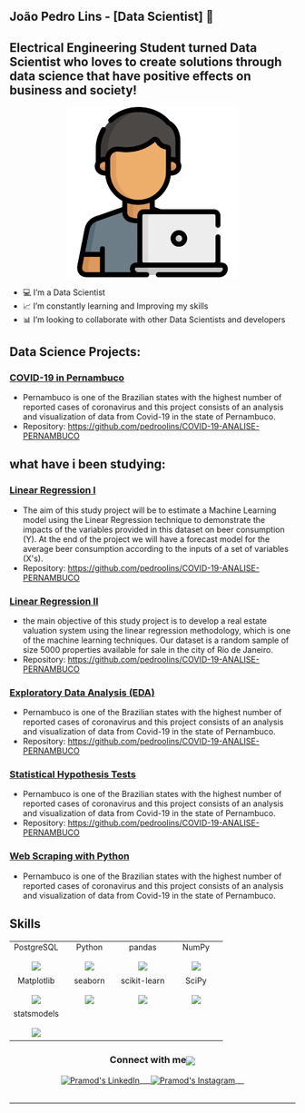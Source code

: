 ## João Pedro Lins - [Data Scientist] 👋

## Electrical Engineering Student turned Data Scientist who loves to create solutions through data science that have positive effects on business and society!

<p align='center'>
    <img height=300px src='https://github.com/pedroolins/pedroolins/blob/main/programador.png?raw=true'<
</p>

- 💻 I’m a Data Scientist
- 📈 I’m constantly learning and Improving my skills
- 📊 I’m looking to collaborate with other Data Scientists and developers 


## Data Science Projects:

### [COVID-19 in Pernambuco](https://github.com/pedroolins/COVID-19-ANALISE-PERNAMBUCO)
  * Pernambuco is one of the Brazilian states with the highest number of reported cases of coronavirus and this project consists of an analysis and visualization of data from Covid-19 in the state of Pernambuco.
  * Repository: https://github.com/pedroolins/COVID-19-ANALISE-PERNAMBUCO

## what have i been studying:

### [Linear Regression I](https://github.com/pedroolins/COVID-19-ANALISE-PERNAMBUCO)
  * The aim of this study project will be to estimate a Machine Learning model using the Linear Regression technique to demonstrate the impacts of the variables provided in this dataset on beer consumption (Y). At the end of the project we will have a forecast model for the average beer consumption according to the inputs of a set of variables (X's).
  * Repository: https://github.com/pedroolins/COVID-19-ANALISE-PERNAMBUCO

### [Linear Regression II](https://github.com/pedroolins/COVID-19-ANALISE-PERNAMBUCO)
  * the main objective of this study project is to develop a real estate valuation system using the linear regression methodology, which is one of the machine learning techniques. Our dataset is a random sample of size 5000 properties available for sale in the city of Rio de Janeiro.
  * Repository: https://github.com/pedroolins/COVID-19-ANALISE-PERNAMBUCO

### [Exploratory Data Analysis (EDA)](https://github.com/pedroolins/COVID-19-ANALISE-PERNAMBUCO)
  * Pernambuco is one of the Brazilian states with the highest number of reported cases of coronavirus and this project consists of an analysis and visualization of data from Covid-19 in the state of Pernambuco.
  * Repository: https://github.com/pedroolins/COVID-19-ANALISE-PERNAMBUCO

### [Statistical Hypothesis Tests](https://github.com/pedroolins/COVID-19-ANALISE-PERNAMBUCO)
  * Pernambuco is one of the Brazilian states with the highest number of reported cases of coronavirus and this project consists of an analysis and visualization of data from Covid-19 in the state of Pernambuco.
  * Repository: https://github.com/pedroolins/COVID-19-ANALISE-PERNAMBUCO

### [Web Scraping with Python](https://github.com/pedroolins/COVID-19-ANALISE-PERNAMBUCO)
  * Pernambuco is one of the Brazilian states with the highest number of reported cases of coronavirus and this project consists of an analysis and visualization of data from Covid-19 in the state of Pernambuco.

## Skills

<table align="center">
  <tbody>
    <tr valign="top">
      <td width="25%" align="center">
        <span>PostgreSQL</span><br><br>
        <img height="64px" src="https://upload.wikimedia.org/wikipedia/commons/thumb/2/29/Postgresql_elephant.svg/1200px-Postgresql_elephant.svg.png">
      </td>
      <td width="25%" align="center">
        <span>Python</span><br><br>
        <img height="64px" src="https://cdn.svgporn.com/logos/python.svg">
      </td>
      <td width="25%" align="center">
        <span>pandas</span><br><br>
        <img height="64px" src="https://pandas.pydata.org/static/img/pandas.svg">
      </td>
      <td width="25%" align="center">
        <span>NumPy</span><br><br>
        <img height="64px" src="https://numpy.org/images/logos/numpy.svg">
      </td>
    </tr>
    <tr valign="top">
      <td width="25%" align="center">
        <span>Matplotlib</span><br><br>
        <img height="64px" src="https://matplotlib.org/_images/sphx_glr_logos2_001.png">
      </td>
      <td width="25%" align="center">
        <span>seaborn</span><br><br>
        <img height="64px" src="https://seaborn.pydata.org/_static/logo-wide-lightbg.svg">
      </td>
      <td width="25%" align="center">
        <span>scikit-learn</span><br><br>
        <img height="64px" src="https://scikit-learn.org/stable/_images/scikit-learn-logo-notext.png">
      </td>
      <td width="25%" align="center">
        <span>SciPy</span><br><br>
        <img height="64px" src="https://bids.berkeley.edu/sites/default/files/styles/450x254/public/projects/scipy_logo_450x254.png?itok=kcdZBxrP">
      </td>
    </tr>
    <tr valign="top">
      <td width="25%" align="center">
        <span>statsmodels</span><br><br>
        <img height="64px" src="https://www.statsmodels.org/stable/_images/statsmodels-logo-v2.svg">
      </td>
    </tr>
  </tbody>
</table>


<p align="center">

<div align="center">
  <h3 align="center">Connect with me<img align="center" src="https://github.com/rajput2107/rajput2107/blob/master/Assets/Handshake.gif" height="33px" /></h3> 
</div>
<p align="center">
 <a href="https://www.linkedin.com/in/joao-pedro-lins/" target="blank">
  <img align="center" alt="Pramod's LinkedIn" width="30px" src="https://www.vectorlogo.zone/logos/linkedin/linkedin-icon.svg" /> &nbsp; &nbsp;
 </a>
 <a href="https://www.instagram.com/pedroo_lins/" target="blank">
  <img align="center" alt="Pramod's Instagram" width="30px" src="https://www.vectorlogo.zone/logos/instagram/instagram-icon.svg" /> &nbsp; &nbsp;
 </a>
  <br/>
  <br/>

---
